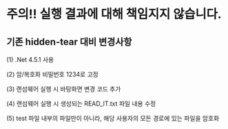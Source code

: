 # 주의!! 실행 결과에 대해 책임지지 않습니다.


## 기존 hidden-tear 대비 변경사항

(1) .Net 4.5.1 사용

(2) 암/복호화 비밀번호 1234로 고정

(3) 랜섬웨어 실행 시 바탕화면 변경 코드 추가

(4) 랜섬웨어 실행 시 생성되는 READ_IT.txt 파일 내용 수정

(5) test 파일 내부의 파일만이 아니라, 해당 사용자의 모든 경로에 있는 파일을 암호화
